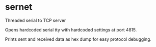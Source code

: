# sernet
Threaded serial to TCP server

Opens hardcoded serial tty with hardcoded settings at port 4815.

Prints sent and received data as hex dump for easy protocol debugging.
